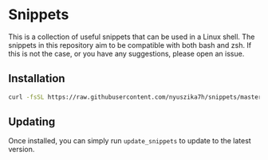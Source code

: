 # Snippets

This is a collection of useful snippets that can be used in a Linux shell.
The snippets in this repository aim to be compatible with both bash and zsh.
If this is not the case, or you have any suggestions, please open an issue.

## Installation
```sh
curl -fsSL https://raw.githubusercontent.com/nyuszika7h/snippets/master/update_snippets.sh | bash -
```

## Updating
Once installed, you can simply run `update_snippets` to update to the latest version.
